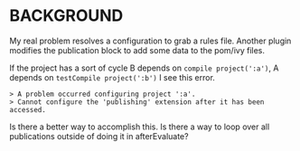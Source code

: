 BACKGROUND
==========

My real problem resolves a configuration to grab a rules file. Another plugin modifies the publication block to add some data to the pom/ivy files.

If the project has a sort of cycle B depends on `compile project(':a')`, A depends on `testCompile project(':b')` I see this error.

    > A problem occurred configuring project ':a'.
    > Cannot configure the 'publishing' extension after it has been accessed.

Is there a better way to accomplish this. Is there a way to loop over all publications outside of doing it in afterEvaluate?
